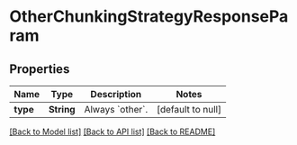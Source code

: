 # OtherChunkingStrategyResponseParam
## Properties

| Name | Type | Description | Notes |
|------------ | ------------- | ------------- | -------------|
| **type** | **String** | Always &#x60;other&#x60;. | [default to null] |

[[Back to Model list]](../README.md#documentation-for-models) [[Back to API list]](../README.md#documentation-for-api-endpoints) [[Back to README]](../README.md)

